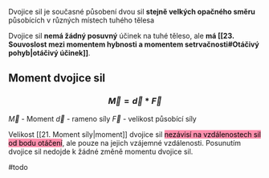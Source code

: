 Dvojice sil je současné působení dvou sil **stejně velkých opačného směru** působících v různých místech tuhého tělesa

Dvojice sil **nemá žádný posuvný** účinek na tuhé těleso, ale **má [[23. Souvoslost mezi momentem hybnosti a momentem setrvačnosti#Otáčivý pohyb|otáčivý účinek]]**.

## Moment dvojice sil
### $$\vec{M}=\vec{d}*\vec{F}$$
$\vec{M}$ - Moment
$\vec{d}$ - rameno síly
$\vec{F}$ - velikost působící síly

Velikost [[21. Moment síly|moment]] dvojice sil <mark style="background: #FF5582A6;">nezávisí na vzdálenostech sil od bodu otáčení</mark>, ale pouze na jejich vzájemné vzdálenosti. Posunutím dvojice sil nedojde k žádné změně momentu dvojice sil.

#todo